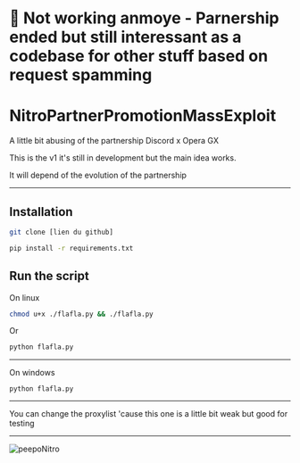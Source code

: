 # 🚧 Not working anmoye - Parnership ended but still interessant as a codebase for other stuff based on request spamming

# NitroPartnerPromotionMassExploit
A little bit abusing of the partnership Discord x Opera GX

This is the v1 it's still in development but the main idea works. 

It will depend of the evolution of the partnership

***

## Installation
```bash
git clone [lien du github]
```

 ```bash
pip install -r requirements.txt
```

## Run the script  
On linux  
```bash
chmod u+x ./flafla.py && ./flafla.py
```
Or  
```bash
python flafla.py
```
-----------------------------------------------
On windows  
```batch
python flafla.py
```

***

You can change the proxylist 'cause this one is a little bit weak but good for testing

***

![peepoNitro](./images/peepoNitro.png)